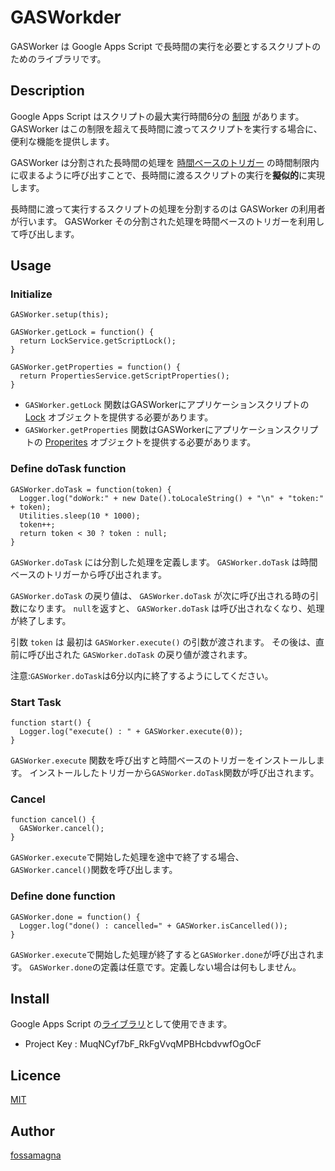 GASWorkder
====

GASWorker は Google Apps Script で長時間の実行を必要とするスクリプトのためのライブラリです。

## Description

Google Apps Script はスクリプトの最大実行時間6分の [制限](https://developers.google.com/apps-script/guides/services/quotas#current_limitations) があります。
GASWorker はこの制限を超えて長時間に渡ってスクリプトを実行する場合に、便利な機能を提供します。

GASWorker は分割された長時間の処理を [時間ベースのトリガー](https://developers.google.com/apps-script/guides/triggers/installable#time-driven_triggers) の時間制限内に収まるように呼び出すことで、長時間に渡るスクリプトの実行を**擬似的**に実現します。

長時間に渡って実行するスクリプトの処理を分割するのは GASWorker の利用者が行います。
GASWorker その分割された処理を時間ベースのトリガーを利用して呼び出します。

## Usage

### Initialize

    GASWorker.setup(this);

    GASWorker.getLock = function() {
      return LockService.getScriptLock();
    }

    GASWorker.getProperties = function() {
      return PropertiesService.getScriptProperties();
    }

* `GASWorker.getLock` 関数はGASWorkerにアプリケーションスクリプトの [Lock](https://developers.google.com/apps-script/reference/lock/lock) オブジェクトを提供する必要があります。
* `GASWorker.getProperties` 関数はGASWorkerにアプリケーションスクリプトの [Properites](https://developers.google.com/apps-script/reference/properties/) オブジェクトを提供する必要があります。

### Define doTask function

    GASWorker.doTask = function(token) {
      Logger.log("doWork:" + new Date().toLocaleString() + "\n" + "token:" + token);
      Utilities.sleep(10 * 1000);
      token++;
      return token < 30 ? token : null;
    }

`GASWorker.doTask` には分割した処理を定義します。
`GASWorker.doTask` は時間ベースのトリガーから呼び出されます。

`GASWorker.doTask` の戻り値は、 `GASWorker.doTask` が次に呼び出される時の引数になります。
`null`を返すと、 `GASWorker.doTask` は呼び出されなくなり、処理が終了します。

引数 `token` は 最初は `GASWorker.execute()` の引数が渡されます。
その後は、直前に呼び出された `GASWorker.doTask` の戻り値が渡されます。

注意:`GASWorker.doTask`は6分以内に終了するようにしてください。

### Start Task

    function start() {
      Logger.log("execute() : " + GASWorker.execute(0));
    }

`GASWorker.execute` 関数を呼び出すと時間ベースのトリガーをインストールします。
インストールしたトリガーから`GASWorker.doTask`関数が呼び出されます。

### Cancel

    function cancel() {
      GASWorker.cancel();
    }

`GASWorker.execute`で開始した処理を途中で終了する場合、
`GASWorker.cancel()`関数を呼び出します。

### Define done function

    GASWorker.done = function() {
      Logger.log("done() : cancelled=" + GASWorker.isCancelled());
    }

`GASWorker.execute`で開始した処理が終了すると`GASWorker.done`が呼び出されます。
`GASWorker.done`の定義は任意です。定義しない場合は何もしません。

## Install

Google Apps Script の[ライブラリ](https://developers.google.com/apps-script/guide_libraries)として使用できます。
* Project Key : MuqNCyf7bF_RkFgVvqMPBHcbdvwfOgOcF

## Licence

[MIT](https://github.com/tcnksm/tool/blob/master/LICENCE)

## Author

[fossamagna](https://github.com/fossamagna)
